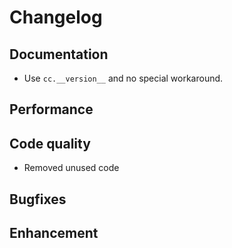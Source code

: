 
# Changelog

## Documentation
* Use ``cc.__version__`` and no special workaround.

## Performance

## Code quality
* Removed unused code

## Bugfixes



## Enhancement
